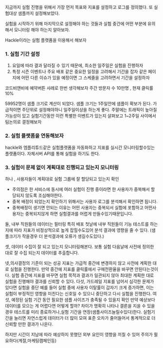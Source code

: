 지금까지 실험 진행을 위해서 가장 먼저 목표와 지표를 설정하고 로그를 정의했다. 또 실험대상 샘플까지 설정해보았다.

실험을 시작하기 위해 마지막으로 설정해야 하는 것들과 실험 중간에 어떤 부분에 유의해서 모니터링 해야 하는지 알아보자. 

Hackle이라는 실험 플랫폼을 이용해서 해보자


### 1. 실험 기간 설정
1. 요일에 따라 결과 달라질 수 있기 때문에, 최소한 일주일은 실험을 진행하자
2. 특정 시즌 이벤트나 주요 배포 같은 중요한 일정을 고려해서 기간을 잡자
같은 페이지에 어떤 다른 이슈가 있을 예정이면 그 스케줄을 고려하면서 기간을 설정하자


코드비앤비에 예약버튼 사례로 한번 생각해보자
주간 방문자 수 10만명 , 현재 클릭률 10%

59952명이 샘플 크기로 계산이 되었다.
샘플 크기는 1주일안에 샘플이 확보가 된다.
가급적이면 주단위로 설정해야하니 일주일이상을 하는게 좋다.
주말에는 트래픽이 높아질 가능성이 있고 실험기간동안 이런 특별한 이벤트가 있는지 살펴보고
1~2주일 사이에서 팀논의로 결정해보자



### 2. 실험 플랫폼을 연동해보자
hackle와 엠플리튜드같은 실험플랫폼을 자동화하고 지표를 실시간 모니터링할수있는 플랫폼이다.
자체서버 API를 통해 실험을 하기도 한다.
### 3. 실험이 문제 없이 계획대로 진행되고 있는지 모니터링
하나 , 사용자들이 계획대로 실험 그룹에 잘 할당되고 있는지 확인
- 주의점은 한 서비스에 동시에 여러 실험이 진행 중이라면 한 사용자가 중복해서 할당되지 않도록 조심해야한다.
- 중복 배정이 되었는지 확인하기 위해서는 사용자 로그를 분석해서 확인하면 됩니다.
- 중복배정이 생기면 안되는 이유는 어떤 사용자는 중복되서 실험에 포함하고 어떤사용자는 중복되지않게 하면 실험결과를 어렵게 만들수있기때문입니다.


둘, 내부 직원들의 데이터는 필터링
특히 배포 첫날에 내부 직원들이 기능 테스트를 하는지에 따라 지표가 비정상적으로 높게 잡힐수도있어 분석 결과에 영향을 줄 수 있다. (샘플크기가 작을경우 더 분석결과에 오류가 생길수도있다.)

셋, 데이터 수집이 잘 되고 있는지 모니터링해본다.
보통 실험 다음날에 사전에 정의한 대로 잘 수집 되는지 데이터를 추출합니다.

넷,의사결정의 기준이 되는 성공 지표는 가급적 중간에 변경하지 않고 사전에 계획한 대로 실험을 진행한다.
만약 중간에 지표를 클릭률에서 구매전환율을 바꾸면 안된다는것이다.
실험 중간에 지표를 바꾸면 실험 목적과 결과가 일관되지 않아 최대한 계획한 대로 실험을 진행해야 결과를 신뢰할 수 있다.
다섯, 가드레일 지표를 넘어서 심각한 문제가 있다면 실험을 중단
예를 들어 실험 중에 사용자 이탈률이 갑자기 크게 증가하면, 이는 실험이 부정적인 영향을 미친다는 신호일 수 있으니 중단하고 다시 실험을 진행한다.
여섯, 예정된 실험 기간 동안 필요한 샘플 사이즈가 충족될 수 있을지 확인
만약 예상보다 데이터를 모으는 게 어렵다면 어떻게 할까?
차이가 명확히 나타나 결론을 지을 수 있을 경우
테스트를 미리 종료하거나,실험 기간을 연장(샘플사이즈늘릴수있다)한다.
실험기간을 늘리면 자연스럽게 데이터가 더 많이 모여 표준 오차가 줄어들어서 통계적으로 더 신뢰할 만한 결과가 나온다.

하지만 시간이 지남에 따라 예상하지 못했던 외부 요인이 영향을 끼칠 수 있어 주의가 필요하다(계절,마케팅캠페인등)
